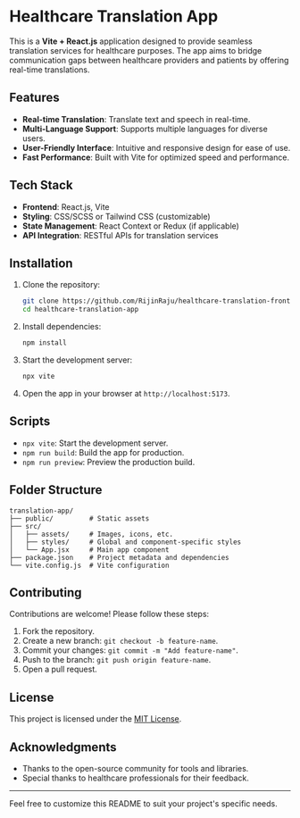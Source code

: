 # Healthcare Translation App

This is a **Vite + React.js** application designed to provide seamless translation services for healthcare purposes. The app aims to bridge communication gaps between healthcare providers and patients by offering real-time translations.

## Features

- **Real-time Translation**: Translate text and speech in real-time.  
- **Multi-Language Support**: Supports multiple languages for diverse users.  
- **User-Friendly Interface**: Intuitive and responsive design for ease of use.  
- **Fast Performance**: Built with Vite for optimized speed and performance.  

## Tech Stack

- **Frontend**: React.js, Vite  
- **Styling**: CSS/SCSS or Tailwind CSS (customizable)  
- **State Management**: React Context or Redux (if applicable)  
- **API Integration**: RESTful APIs for translation services  

## Installation

1. Clone the repository:  
    ```bash
    git clone https://github.com/RijinRaju/healthcare-translation-frontend.git
    cd healthcare-translation-app
    ```

2. Install dependencies:  
    ```bash
    npm install
    ```

3. Start the development server:  
    ```bash
    npx vite
    ```

4. Open the app in your browser at `http://localhost:5173`.

## Scripts

- `npx vite`: Start the development server.  
- `npm run build`: Build the app for production.  
- `npm run preview`: Preview the production build.  

## Folder Structure

```plaintext
translation-app/
├── public/         # Static assets
├── src/
│   ├── assets/     # Images, icons, etc.
│   ├── styles/     # Global and component-specific styles
│   └── App.jsx     # Main app component
├── package.json    # Project metadata and dependencies
└── vite.config.js  # Vite configuration
```

## Contributing

Contributions are welcome! Please follow these steps:  

1. Fork the repository.  
2. Create a new branch: `git checkout -b feature-name`.  
3. Commit your changes: `git commit -m "Add feature-name"`.  
4. Push to the branch: `git push origin feature-name`.  
5. Open a pull request.  

## License

This project is licensed under the [MIT License](LICENSE).

## Acknowledgments

- Thanks to the open-source community for tools and libraries.  
- Special thanks to healthcare professionals for their feedback.  

---  
Feel free to customize this README to suit your project's specific needs.  